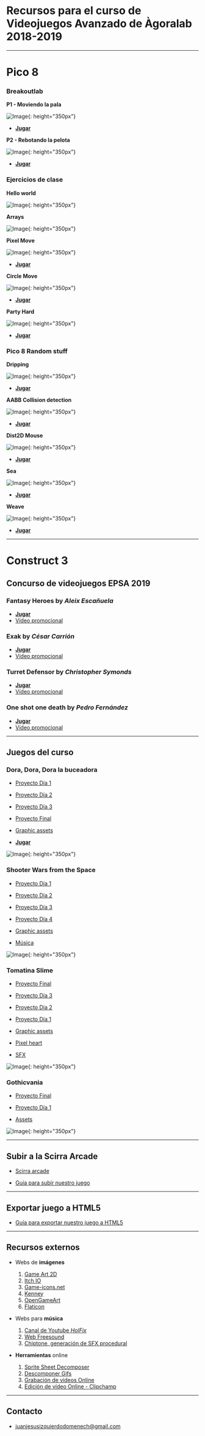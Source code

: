 # Recursos para el curso de Videojuegos Avanzado de Àgoralab 2018-2019

---

# Pico 8

### Breakoutlab

**P1 - Moviendo la pala**

![Image](https://juanizquierdodomenech.github.io/agora.construct.media/pico8/class_examples/2018_2019/breakout/p1_paddle_move/breakout.p8.png){: height="350px"}
  - [**Jugar**](https://juanizquierdodomenech.github.io/agora.construct.media/pico8/class_examples/2018_2019/breakout/p1_paddle_move/breakout.html)

**P2 - Rebotando la pelota**

![Image](https://juanizquierdodomenech.github.io/agora.construct.media/pico8/class_examples/2018_2019/breakout/p2_ball_bounce/breakout.p8.png){: height="350px"}
  - [**Jugar**](https://juanizquierdodomenech.github.io/agora.construct.media/pico8/class_examples/2018_2019/breakout/p2_ball_bounce/breakout.html)

### Ejercicios de clase

**Hello world**

![Image](https://juanizquierdodomenech.github.io/agora.construct.media/pico8/class_examples/2018_2019/hello_world.p8.png){: height="350px"}

**Arrays**

![Image](https://juanizquierdodomenech.github.io/agora.construct.media/pico8/class_examples/2018_2019/arrays.p8.png){: height="350px"}

**Pixel Move**

![Image](https://juanizquierdodomenech.github.io/agora.construct.media/pico8/class_examples/2018_2019/pixelmove/pixelmove.p8.png){: height="350px"}
  - [**Jugar**](https://juanizquierdodomenech.github.io/agora.construct.media/pico8/class_examples/2018_2019/pixelmove/pixelmove.html)

**Circle Move**

![Image](https://juanizquierdodomenech.github.io/agora.construct.media/pico8/class_examples/2018_2019/circlemove/circlemove.p8.png){: height="350px"}
  - [**Jugar**](https://juanizquierdodomenech.github.io/agora.construct.media/pico8/class_examples/2018_2019/circlemove/circlemove.html)

**Party Hard**

![Image](https://juanizquierdodomenech.github.io/agora.construct.media/pico8/class_examples/2018_2019/partyhard/party.p8.png){: height="350px"}
  - [**Jugar**](https://juanizquierdodomenech.github.io/agora.construct.media/pico8/class_examples/2018_2019/partyhard/party.html)

### Pico 8 Random stuff

**Dripping**

![Image](https://juanizquierdodomenech.github.io/agora.construct.media/pico8/dripping/dripping.p8.png){: height="350px"}
  - [**Jugar**](https://juanizquierdodomenech.github.io/agora.construct.media/pico8/dripping/dripping.html)

**AABB Collision detection**

![Image](https://juanizquierdodomenech.github.io/agora.construct.media/pico8/collision_detect/collision_detect_bb.p8.png){: height="350px"}
  - [**Jugar**](https://juanizquierdodomenech.github.io/agora.construct.media/pico8/collision_detect/collision_detect_bb.html)

**Dist2D Mouse**

![Image](https://juanizquierdodomenech.github.io/agora.construct.media/pico8/dist2d/dist2d.p8.png){: height="350px"}
  - [**Jugar**](https://juanizquierdodomenech.github.io/agora.construct.media/pico8/dist2d/dist2d.html)

**Sea**

![Image](https://juanizquierdodomenech.github.io/agora.construct.media/pico8/sea/sea.p8.png){: height="350px"}
  - [**Jugar**](https://juanizquierdodomenech.github.io/agora.construct.media/pico8/sea/sea.html)

**Weave**

![Image](https://juanizquierdodomenech.github.io/agora.construct.media/pico8/weave/sin.p8.png){: height="350px"}
  - [**Jugar**](https://juanizquierdodomenech.github.io/agora.construct.media/pico8/weave/sin.html)

---

# Construct 3

## Concurso de videojuegos EPSA 2019

### **Fantasy Heroes** by _Aleix Escañuela_

  - [**Jugar**](https://juanizquierdodomenech.github.io/agora.construct.media/resources/games_contest_2019/aleix_escanyuela/game/)
  - [Vídeo promocional](https://juanizquierdodomenech.github.io/agora.construct.media/resources/games_contest_2019/aleix_escanyuela/video/promo.mp4)

### **Exak** by _César Carrión_

  - [**Jugar**](https://juanizquierdodomenech.github.io/agora.construct.media/resources/games_contest_2019/cesar_carrion/game/index.html)
  - [Vídeo promocional](https://juanizquierdodomenech.github.io/agora.construct.media/resources/games_contest_2019/cesar_carrion/video/promo.m4v)

### **Turret Defensor** by _Christopher Symonds_

  - [**Jugar**](https://juanizquierdodomenech.github.io/agora.construct.media/resources/games_contest_2019/christopher_symonds/game/)
  - [Vídeo promocional](https://juanizquierdodomenech.github.io/agora.construct.media/resources/games_contest_2019/christopher_symonds/video/promo.mp4)

### **One shot one death** by _Pedro Fernández_

  - [**Jugar**](https://juanizquierdodomenech.github.io/agora.construct.media/resources/games_contest_2019/pedro_fernandez/game/)
  - [Vídeo promocional](https://juanizquierdodomenech.github.io/agora.construct.media/resources/games_contest_2019/pedro_fernandez/video/promo.mp4)

---

## Juegos del curso

### Dora, Dora, Dora la buceadora
  - [Proyecto Día 1](https://juanizquierdodomenech.github.io/agora.construct.media/base_projects/2018_2019/SuperDiving/Day1/SuperDiving.c3p)
  - [Proyecto Día 2](https://juanizquierdodomenech.github.io/agora.construct.media/base_projects/2018_2019/SuperDiving/Day2/SuperDiving.c3p)
  - [Proyecto Día 3](https://juanizquierdodomenech.github.io/agora.construct.media/base_projects/2018_2019/SuperDiving/Day3/SuperDiving.c3p)
  - [Proyecto Final](https://juanizquierdodomenech.github.io/agora.construct.media/base_projects/2018_2019/SuperDiving/Final/SuperDiving.c3p)

  - [Graphic assets](https://ansimuz.itch.io/underwater-diving)

  - [**Jugar**](https://juanizquierdodomenech.github.io/agora.construct.media/base_projects/2018_2019/SuperDiving/PlayGame/Doralabuceadora/)

![Image](https://juanizquierdodomenech.github.io/agora.construct.media/img/2018_2019/SuperDiving/super_diving.gif){: height="350px"}

### Shooter Wars from the Space
  - [Proyecto Día 1](https://juanizquierdodomenech.github.io/agora.construct.media/base_projects/2018_2019/SpaceShooter/Day1/SpaceWarsSuperPlus.c3p)
  - [Proyecto Día 2](https://juanizquierdodomenech.github.io/agora.construct.media/base_projects/2018_2019/SpaceShooter/Day2/SpaceWarsSuperPlus.c3p)
  - [Proyecto Día 3](https://juanizquierdodomenech.github.io/agora.construct.media/base_projects/2018_2019/SpaceShooter/Day3/SpaceWarsSuperPlus.c3p)
  - [Proyecto Día 4](https://juanizquierdodomenech.github.io/agora.construct.media/base_projects/2018_2019/SpaceShooter/Day4/SpaceWarsSuperPlus.c3p)

  - [Graphic assets](https://ansimuz.itch.io/spaceship-shooter-environment)
  - [Música](https://jonathan-so.itch.io/creatorpack)

![Image](https://juanizquierdodomenech.github.io/agora.construct.media/img/2018_2019/SpaceShooter/space_shooter.gif){: height="350px"}

### Tomatina Slime
  - [Proyecto Final](https://juanizquierdodomenech.github.io/agora.construct.media/base_projects/2018_2019/TomatinaSlime/DayFinal/TomatinaSlime.c3p)
  - [Proyecto Día 3](https://juanizquierdodomenech.github.io/agora.construct.media/base_projects/2018_2019/TomatinaSlime/Day3/TomatinaSlime.c3p)
  - [Proyecto Día 2](https://juanizquierdodomenech.github.io/agora.construct.media/base_projects/2018_2019/TomatinaSlime/Day2/TomatinaSlime.c3p)
  - [Proyecto Día 1](https://juanizquierdodomenech.github.io/agora.construct.media/base_projects/2018_2019/TomatinaSlime/Day1/TomatinaSlime.c3p)
  
  - [Graphic assets](https://finalbossblues.itch.io/pixel-shooter-towers-asset-pack)
  - [Pixel heart](https://opengameart.org/content/heart-pixel-art)
  - [SFX](https://opengameart.org/content/512-sound-effects-8-bit-style)

![Image](https://juanizquierdodomenech.github.io/agora.construct.media/img/2018_2019/TomatinaSlime/TomatinaSlime.gif){: height="350px"}

### Gothicvania
  - [Proyecto Final](https://juanizquierdodomenech.github.io/agora.construct.media/base_projects/2018_2019/Gothicvania/Final/Gothicvania.c3p)
  - [Proyecto Día 1](https://juanizquierdodomenech.github.io/agora.construct.media/base_projects/2018_2019/Gothicvania/Day1/Gothicvania.c3p)

  - [Assets](https://ansimuz.itch.io/gothicvania-town)

![Image](https://juanizquierdodomenech.github.io/agora.construct.media/img/2018_2019/Gothicvania/gothicvania.gif){: height="350px"}

---

## Subir a la Scirra Arcade

* [Scirra arcade](https://www.scirra.com/arcade/top-addicting-games)

* [Guía para subir nuestro juego](https://juanizquierdodomenech.github.io/agora.construct.media/resources/subir_scirra_arcade/SubirScirra.pdf)

---

## Exportar juego a HTML5

* [Guía para exportar nuestro juego a HTML5](https://juanizquierdodomenech.github.io/agora.construct.media/resources/subir_scirra_arcade/ExportarHTML.pdf)

---

## Recursos externos

- Webs de **imágenes**
    1. [Game Art 2D](http://www.gameart2d.com/freebies.html)
    2. [Itch IO](https://itch.io/game-assets/free)
    3. [Game-icons.net](http://game-icons.net/)
    4. [Kenney](http://kenney.nl/assets)
    5. [OpenGameArt](https://opengameart.org)
    6. [Flaticon](https://www.flaticon.com)

- Webs para **música**
    1. [Canal de Youtube _HolFix_](https://www.youtube.com/channel/UC2_gl7WoSGsg7rLvBPTqtEw)
    2. [Web Freesound](https://freesound.org/)
    3. [Chiptone, generación de SFX procedural](http://sfbgames.com/chiptone)

- **Herramientas** online
    1. [Sprite Sheet Decomposer](https://jmsliu.com/products/sprite-sheet-decomposer/)
    2. [Descomponer Gifs](https://es.bloggif.com/gif-extract)
    3. [Grabación de vídeos Online](https://www.apowersoft.com/free-online-screen-recorder)
    4. [Edición de vídeo Online - Clipchamp](https://clipchamp.com/es/products/create)

<!--
- Más recursos
	1. [Pixel Game Dev Bundle](https://juanizquierdodomenech.github.io/agora.construct.media/resources/gamedev_bundle/gamedev_bundle)
-->
---

## Contacto

- [juanjesusizquierdodomenech@gmail.com](mailto:juanjesusizquierdodomenech@gmail.com)

<!---Markdown is a lightweight and easy-to-use syntax for styling your writing. It includes conventions for

```markdown
Syntax highlighted code block

# Header 1
## Header 2
### Header 3

- Bulleted
- List

1. Numbered
2. List

**Bold** and _Italic_ and `Code` text

[Link](url) and ![Image](src)
```

For more details see [GitHub Flavored Markdown](https://guides.github.com/features/mastering-markdown/).

### Jekyll Themes

Your Pages site will use the layout and styles from the Jekyll theme you have selected in your [repository settings](https://github.com/JuanIzquierdoDomenech/-AgoraConstructMedia/settings). The name of this theme is saved in the Jekyll `_config.yml` configuration file.

### Support or Contact

Having trouble with Pages? Check out our [documentation](https://help.github.com/categories/github-pages-basics/) or [contact support](https://github.com/contact) and we’ll help you sort it out.
-->